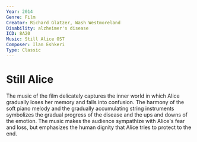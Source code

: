 ```yaml
---
Year: 2014
Genre: Film
Creator: Richard Glatzer, Wash Westmoreland
Disability: alzheimer's disease
ICD: 8A20
Music: Still Alice OST
Composer: Ilan Eshkeri
Type: Classic
---
```


# Still Alice
The music of the film delicately captures the inner world in which Alice gradually loses her memory and falls into confusion. The harmony of the soft piano melody and the gradually accumulating string instruments symbolizes the gradual progress of the disease and the ups and downs of the emotion. The music makes the audience sympathize with Alice's fear and loss, but emphasizes the human dignity that Alice tries to protect to the end.
